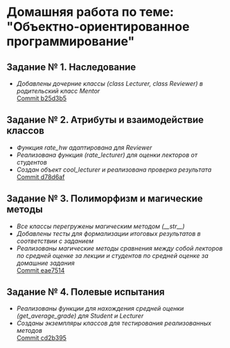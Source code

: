 # __Домашняя работа по теме:<br>"Объектно-ориентированное программирование"__

## __Задание № 1. Наследование__
- _Добавлены дочерние классы (class Lecturer, class Reviewer) в родительский класс Mentor_<br>
[Commit b25d3b5](https://github.com/yakolman/Homework-OOP/commit/b25d3b55b8a06f6dc9c9cafed613cccbb79c3c9f)

## __Задание № 2. Атрибуты и взаимодействие классов__
- _Функция rate_hw адаптирована для Reviewer_<br>
- _Реализована функция (rate_lecturer) для оценки лекторов от студентов_<br>
- _Создан объект cool_lecturer и реализована проверка результата_<br>
[Commit d78d6af](https://github.com/yakolman/Homework-OOP/commit/d78d6af8ce3408aca74c796bfb87e42aab3c7067)

## __Задание № 3. Полиморфизм и магические методы__
- _Все классы перегружены магическим методом (\_\_str\_\_)_<br>
- _Добавлены тесты для формализации итоговых результатов в соответствии с заданием_<br>
- _Реализованы магические методы сравнения между собой лекторов по средней оценке за лекции и студентов по средней оценке за домашние задания_<br>
[Commit eae7514](https://github.com/yakolman/Homework-OOP/commit/eae7514604ba33985d2a9bd5d5f0ba552af06b80)<br>
## __Задание № 4. Полевые испытания__
- _Реализованы функции для нахождения средней оценки (get_average_grade) для Student и Lecturer_<br>
- _Созданы экземпляры классов для тестирования реализованных методов_<br>
[Commit cd2b395](https://github.com/yakolman/Homework-OOP/commit/cd2b3956e297a953a140b4f51cc4d39a03c0e79b)<br>